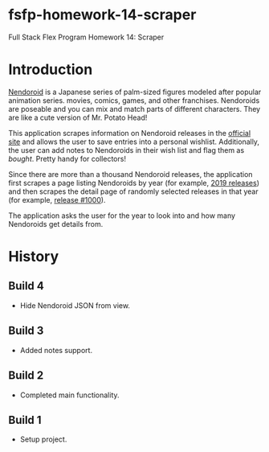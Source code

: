 # fsfp-homework-14-scraper

Full Stack Flex Program Homework 14: Scraper


# Introduction

[Nendoroid](https://www.goodsmile.info/en/aboutnendoroids) is a Japanese series of palm-sized figures modeled after popular animation series. movies, comics, games, and other franchises. Nendoroids are poseable and you can mix and match parts of different characters. They are like a cute version of Mr. Potato Head!

This application scrapes information on Nendoroid releases in the [official site](https://www.goodsmile.info/en/aboutnendoroids) and allows the user to save entries into a personal wishlist. Additionally, the user can add notes to Nendoroids in their wish list and flag them as _bought_. Pretty handy for collectors!

Since there are more than a thousand Nendoroid releases, the application first scrapes a page listing Nendoroids by year (for example, [2019 releases](https://www.goodsmile.info/en/products/category/nendoroid_series/released/2019)) and then scrapes the detail page of randomly selected releases in that year (for example, [release #1000](https://www.goodsmile.info/en/product/7868/Nendoroid+Snow+Miku+Snow+Princess+Ver.html)).

The application asks the user for the year to look into and how many Nendoroids get details from.


# History

## Build 4

* Hide Nendoroid JSON from view.

## Build 3

* Added notes support.

## Build 2

* Completed main functionality.

## Build 1

* Setup project.
